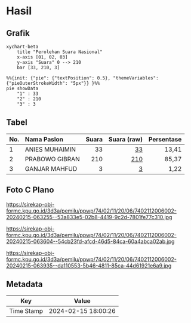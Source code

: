 # Hasil

## Grafik

```mermaid
xychart-beta
    title "Perolehan Suara Nasional"
    x-axis [01, 02, 03]
    y-axis "Suara" 0 --> 210
    bar [33, 210, 3]
```

```mermaid
%%{init: {"pie": {"textPosition": 0.5}, "themeVariables": {"pieOuterStrokeWidth": "5px"}} }%%
pie showData
    "1" : 33
    "2" : 210
    "3" : 3
```

## Tabel

| No. | Nama Paslon    | Suara | Suara (raw) | Persentase |
|:--- |:-------------- | -----:| -----------:| ----------:|
| 1   | ANIES MUHAIMIN | 33    | [33][p-1]   | 13,41      |
| 2   | PRABOWO GIBRAN | 210   | [210][p-2]  | 85,37      |
| 3   | GANJAR MAHFUD  | 3     | [3][p-3]    | 1,22       |


[p-1]: https://github.com/gigit-pemilu/pemilu-2024/blob/main/pilpres/hitung-suara/sub/74-sulawesi-tenggara/sub/02-konawe/sub/11-soropia/sub/2006-sorue-jaya/sub/002-tps/sub/paslon-1.txt
[p-2]: https://github.com/gigit-pemilu/pemilu-2024/blob/main/pilpres/hitung-suara/sub/74-sulawesi-tenggara/sub/02-konawe/sub/11-soropia/sub/2006-sorue-jaya/sub/002-tps/sub/paslon-2.txt
[p-3]: https://github.com/gigit-pemilu/pemilu-2024/blob/main/pilpres/hitung-suara/sub/74-sulawesi-tenggara/sub/02-konawe/sub/11-soropia/sub/2006-sorue-jaya/sub/002-tps/sub/paslon-3.txt

## Foto C Plano

https://sirekap-obj-formc.kpu.go.id/3d3a/pemilu/ppwp/74/02/11/20/06/7402112006002-20240215-063255--53a833e5-02b8-4419-9c2d-7801fe77c310.jpg

https://sirekap-obj-formc.kpu.go.id/3d3a/pemilu/ppwp/74/02/11/20/06/7402112006002-20240215-063604--54cb23fd-afcd-46d5-84ca-60a4abca02ab.jpg

https://sirekap-obj-formc.kpu.go.id/3d3a/pemilu/ppwp/74/02/11/20/06/7402112006002-20240215-063935--da110553-5b46-4811-85ca-44d61921e6a9.jpg


## Metadata

| Key        | Value               |
| ---------- | ------------------- |
| Time Stamp | 2024-02-15 18:00:26 |



